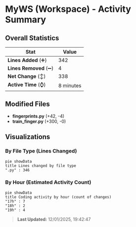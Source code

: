 # MyWS (Workspace) - Activity Summary 

## Overall Statistics

| Stat                   | Value                                                             |
| ---------------------- | ----------------------------------------------------------------- |
| **Lines Added** (➕)   | 342                                          |
| **Lines Removed** (➖) | 4                                        |
| **Net Change** (↕)    | 338                |
| **Active Time** (⌚)   | 8 minutes |


## Modified Files
- **fingerprints.py** (+42, -4)
- **train_finger.py** (+300, -0)

## Visualizations

### By File Type (Lines Changed)

```mermaid
pie showData
title Lines changed by file type
".py" : 346
```

### By Hour (Estimated Activity Count)

```mermaid
pie showData
title Coding activity by hour (count of changes)
"17h" : 7
"18h" : 2
"19h" : 4
```


> **Last Updated:** 12/01/2025, 19:42:47